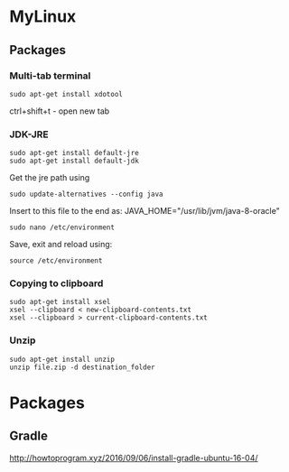 # MyLinux

## Packages

### Multi-tab terminal

```shell
sudo apt-get install xdotool
```

ctrl+shift+t - open new tab
### JDK-JRE
```shell
sudo apt-get install default-jre
sudo apt-get install default-jdk
```
Get the jre path using
```shell
sudo update-alternatives --config java
```
Insert to this file to the end as: JAVA_HOME="/usr/lib/jvm/java-8-oracle"
```shell
sudo nano /etc/environment
```
Save, exit and reload using:
```shell
source /etc/environment
```

### Copying to clipboard
```shell
sudo apt-get install xsel
xsel --clipboard < new-clipboard-contents.txt
xsel --clipboard > current-clipboard-contents.txt
```

### Unzip
```
sudo apt-get install unzip
unzip file.zip -d destination_folder
```

# Packages
## Gradle
http://howtoprogram.xyz/2016/09/06/install-gradle-ubuntu-16-04/


